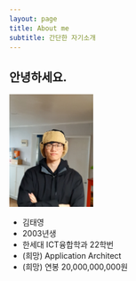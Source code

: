 ```yaml
---
layout: page
title: About me
subtitle: 간단한 자기소개
---
```


## 안녕하세요. 
<img src="assets/img/1679113472158.jpg" width="30%" height="30%" title="me" alt="me"></img>

- 김태영
- 2003년생
- 한세대 ICT융합학과 22학번
- (희망) Application Architect
- (희망) 연봉 20,000,000,000원

